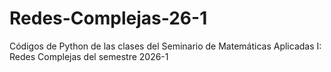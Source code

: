 # Redes-Complejas-26-1
Códigos de Python de las clases del Seminario de Matemáticas Aplicadas I: Redes Complejas del semestre 2026-1
